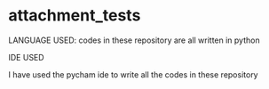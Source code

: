﻿# attachment_tests

LANGUAGE USED:
codes in these repository are all written in python

IDE USED

I have used the pycham ide to write all the codes in these repository


